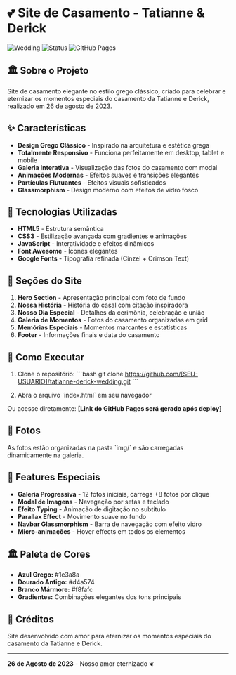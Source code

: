 # 💕 Site de Casamento - Tatianne & Derick

![Wedding](https://img.shields.io/badge/Wedding-26%20Agosto%202023-ff69b4)
![Status](https://img.shields.io/badge/Status-Live-success)
![GitHub Pages](https://img.shields.io/badge/GitHub%20Pages-Deployed-blue)

## 🏛️ Sobre o Projeto

Site de casamento elegante no estilo grego clássico, criado para celebrar e eternizar os momentos especiais do casamento da Tatianne e Derick, realizado em 26 de agosto de 2023.

## ✨ Características

- **Design Grego Clássico** - Inspirado na arquitetura e estética grega
- **Totalmente Responsivo** - Funciona perfeitamente em desktop, tablet e mobile
- **Galeria Interativa** - Visualização das fotos do casamento com modal
- **Animações Modernas** - Efeitos suaves e transições elegantes
- **Partículas Flutuantes** - Efeitos visuais sofisticados
- **Glassmorphism** - Design moderno com efeitos de vidro fosco

## 🎨 Tecnologias Utilizadas

- **HTML5** - Estrutura semântica
- **CSS3** - Estilização avançada com gradientes e animações
- **JavaScript** - Interatividade e efeitos dinâmicos
- **Font Awesome** - Ícones elegantes
- **Google Fonts** - Tipografia refinada (Cinzel + Crimson Text)

## 📱 Seções do Site

1. **Hero Section** - Apresentação principal com foto de fundo
2. **Nossa História** - História do casal com citação inspiradora
3. **Nosso Dia Especial** - Detalhes da cerimônia, celebração e união
4. **Galeria de Momentos** - Fotos do casamento organizadas em grid
5. **Memórias Especiais** - Momentos marcantes e estatísticas
6. **Footer** - Informações finais e data do casamento

## 🚀 Como Executar

1. Clone o repositório:
\`\`\`bash
git clone https://github.com/[SEU-USUARIO]/tatianne-derick-wedding.git
\`\`\`

2. Abra o arquivo \`index.html\` em seu navegador

Ou acesse diretamente: **[Link do GitHub Pages será gerado após deploy]**

## 📸 Fotos

As fotos estão organizadas na pasta \`img/\` e são carregadas dinamicamente na galeria.

## 🎯 Features Especiais

- **Galeria Progressiva** - 12 fotos iniciais, carrega +8 fotos por clique
- **Modal de Imagens** - Navegação por setas e teclado
- **Efeito Typing** - Animação de digitação no subtítulo
- **Parallax Effect** - Movimento suave no fundo
- **Navbar Glassmorphism** - Barra de navegação com efeito vidro
- **Micro-animações** - Hover effects em todos os elementos

## 🏛️ Paleta de Cores

- **Azul Grego:** #1e3a8a
- **Dourado Antigo:** #d4a574  
- **Branco Mármore:** #f8fafc
- **Gradientes:** Combinações elegantes dos tons principais

## 💝 Créditos

Site desenvolvido com amor para eternizar os momentos especiais do casamento da Tatianne e Derick.

---

**26 de Agosto de 2023** - Nosso amor eternizado ❦
